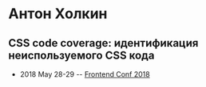 # Антон Холкин

## CSS code coverage: идентификация неиспользуемого CSS кода
- 2018 May 28-29 -- [Frontend Conf 2018](https://www.youtube.com/watch?v=xc_dinZ4Gfc)    
